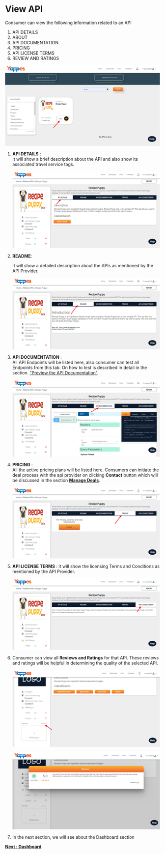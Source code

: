 View API
========

Consumer can view the following information related to an API

1.  API DETAILS
2.  ABOUT
3.  API DOCUMENTATION
4.  PRICING
5.  API LICENSE TERMS
6.  REVIEW AND RATINGS

![](images/consume/view_api_view_click_07.png)

1.  **API DETAILS** :  
    It will show a brief description about the
    API and also show its associated travel service tags.

    ![](images/consume/view_api_details_08.png)

2.  **README**:  
     
    It will show a detailed description about the
    APIs as mentioned by the API Provider.

    ![](images/consume/view_api_readme_09.png)

3. **API DOCUMENTATION** :  
    All API Endpoints will be listed here,
    also consumer can test all Endpoints from this tab. On how to test
    is described in detail in the section. ["Preview the API
    Documentation"](preview)

    ![](images/consume/view_api_documentation_10.png)

4.  **PRICING** :  
    All the active pricing plans will be
    listed here. Consumers can initiate the deal process with the api
    provider on clicking **Contact** button which will be discussed in the
    section [**Manage Deals**](managedeals.md). <!--pls check this link-->

    ![](images/consume/view_api_pricing_11.png)

5.  **API LICENSE TERMS** :
    It will show the licensing Terms and
    Conditions as mentioned by the API Provider.

    ![](images/consume/view_api_license_12.png)

6.  Consumer can view all **Reviews and Ratings** for that API. These
    reviews and ratings will be helpful in determining the quality of
    the selected API.

    ![](images/consume/view_api_view_all_click_13.png)

    ![](images/consume/view_api_review_14.png)

7.  In the next section, we will see about the Dashboard section 

[**Next : Dashboard**](dashboard.md)
